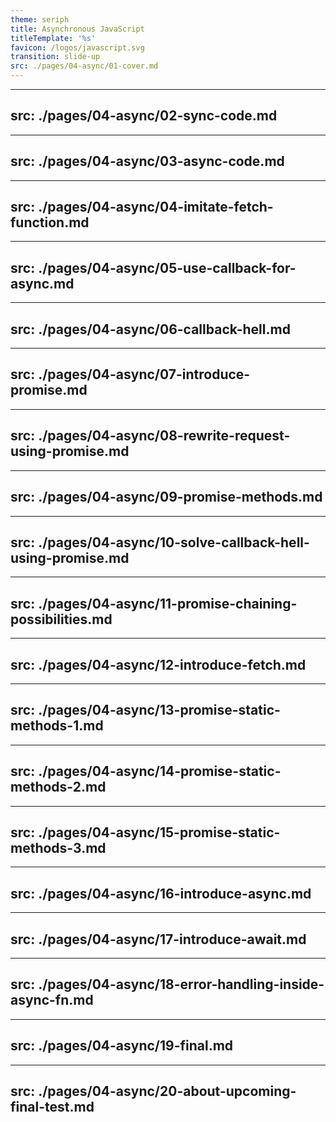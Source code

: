 ```yaml
---
theme: seriph
title: Asynchronous JavaScript
titleTemplate: '%s'
favicon: /logos/javascript.svg
transition: slide-up
src: ./pages/04-async/01-cover.md
---
```


---
src: ./pages/04-async/02-sync-code.md
---

---
src: ./pages/04-async/03-async-code.md
---

---
src: ./pages/04-async/04-imitate-fetch-function.md
---

---
src: ./pages/04-async/05-use-callback-for-async.md
---

---
src: ./pages/04-async/06-callback-hell.md
---

---
src: ./pages/04-async/07-introduce-promise.md
---

---
src: ./pages/04-async/08-rewrite-request-using-promise.md
---

---
src: ./pages/04-async/09-promise-methods.md
---

---
src: ./pages/04-async/10-solve-callback-hell-using-promise.md
---

---
src: ./pages/04-async/11-promise-chaining-possibilities.md
---

---
src: ./pages/04-async/12-introduce-fetch.md
---

---
src: ./pages/04-async/13-promise-static-methods-1.md
---

---
src: ./pages/04-async/14-promise-static-methods-2.md
---

---
src: ./pages/04-async/15-promise-static-methods-3.md
---

---
src: ./pages/04-async/16-introduce-async.md
---

---
src: ./pages/04-async/17-introduce-await.md
---

---
src: ./pages/04-async/18-error-handling-inside-async-fn.md
---

---
src: ./pages/04-async/19-final.md
---

---
src: ./pages/04-async/20-about-upcoming-final-test.md
---
